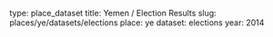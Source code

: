 type: place_dataset
title: Yemen / Election Results
slug: places/ye/datasets/elections
place: ye
dataset: elections
year: 2014
